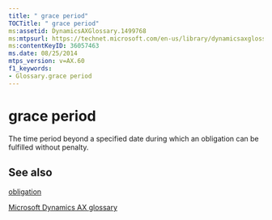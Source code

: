 ```yaml
---
title: " grace period"
TOCTitle: " grace period"
ms:assetid: DynamicsAXGlossary.1499768
ms:mtpsurl: https://technet.microsoft.com/en-us/library/dynamicsaxglossary.1499768(v=AX.60)
ms:contentKeyID: 36057463
ms.date: 08/25/2014
mtps_version: v=AX.60
f1_keywords:
- Glossary.grace period
---
```


# grace period

The time period beyond a specified date during which an obligation can be fulfilled without penalty.

## See also

[obligation](obligation.md)

[Microsoft Dynamics AX glossary](glossary/microsoft-dynamics-ax-glossary.md)

  


